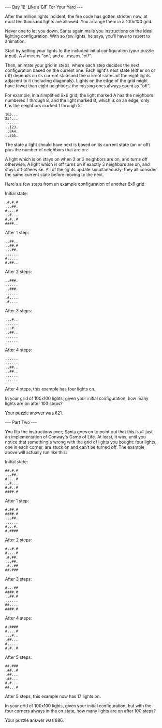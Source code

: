 --- Day 18: Like a GIF For Your Yard ---

After the million lights incident, the fire code has gotten stricter: now, at most ten thousand lights are allowed. You arrange them in a 100x100 grid.

Never one to let you down, Santa again mails you instructions on the ideal lighting configuration. With so few lights, he says, you'll have to resort to animation.

Start by setting your lights to the included initial configuration (your puzzle input). A # means "on", and a . means "off".

Then, animate your grid in steps, where each step decides the next configuration based on the current one. Each light's next state (either on or off) depends on its current state and the current states of the eight lights adjacent to it (including diagonals). Lights on the edge of the grid might have fewer than eight neighbors; the missing ones always count as "off".

For example, in a simplified 6x6 grid, the light marked A has the neighbors numbered 1 through 8, and the light marked B, which is on an edge, only has the neighbors marked 1 through 5:
```
1B5...
234...
......
..123.
..8A4.
..765.
```
The state a light should have next is based on its current state (on or off) plus the number of neighbors that are on:

A light which is on stays on when 2 or 3 neighbors are on, and turns off otherwise.
A light which is off turns on if exactly 3 neighbors are on, and stays off otherwise.
All of the lights update simultaneously; they all consider the same current state before moving to the next.

Here's a few steps from an example configuration of another 6x6 grid:

Initial state:
```
.#.#.#
...##.
#....#
..#...
#.#..#
####..
```
After 1 step:
```
..##..
..##.#
...##.
......
#.....
#.##..
```
After 2 steps:
```
..###.
......
..###.
......
.#....
.#....
```
After 3 steps:
```
...#..
......
...#..
..##..
......
......
```
After 4 steps:
```
......
......
..##..
..##..
......
......
```

After 4 steps, this example has four lights on.

In your grid of 100x100 lights, given your initial configuration, how many lights are on after 100 steps?

Your puzzle answer was 821.

--- Part Two ---

You flip the instructions over; Santa goes on to point out that this is all just an implementation of Conway's Game of Life. At least, it was, until you notice that something's wrong with the grid of lights you bought: four lights, one in each corner, are stuck on and can't be turned off. The example above will actually run like this:

Initial state:
```
##.#.#
...##.
#....#
..#...
#.#..#
####.#
```
After 1 step:
```
#.##.#
####.#
...##.
......
#...#.
#.####
```
After 2 steps:
```
#..#.#
#....#
.#.##.
...##.
.#..##
##.###
```
After 3 steps:
```
#...##
####.#
..##.#
......
##....
####.#
```
After 4 steps:
```
#.####
#....#
...#..
.##...
#.....
#.#..#
```
After 5 steps:
```
##.###
.##..#
.##...
.##...
#.#...
##...#
```
After 5 steps, this example now has 17 lights on.

In your grid of 100x100 lights, given your initial configuration, but with the four corners always in the on state, how many lights are on after 100 steps?

Your puzzle answer was 886.
